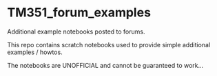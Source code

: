 # TM351_forum_examples

Additional example notebooks posted to forums.

This repo contains scratch notebooks used to provide simple additional examples / howtos.

The notebooks are UNOFFICIAL and cannot be guaranteed to work...
